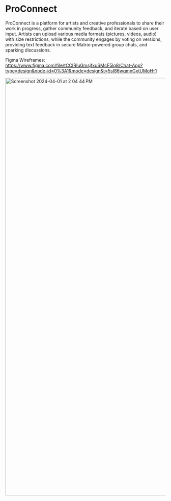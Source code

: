 # ProConnect
ProConnect is a platform for artists and creative professionals to share their work in progress, gather community feedback, and iterate based on user input.  Artists can upload various media formats (pictures, videos, audio) with size restrictions, while the community engages by voting on versions, providing text feedback in secure Matrix-powered group chats, and sparking discussions.

Figma Wireframes:
https://www.figma.com/file/tCCIRIuGmsjfxuSMcF5lq8/Chat-App?type=design&node-id=0%3A1&mode=design&t=5sI86wqmnGxtUMoH-1


<img width="1311" alt="Screenshot 2024-04-01 at 2 04 44 PM" src="https://github.com/kavi-kumaran-13962/ProConnect/assets/48396344/10b19639-790b-4aed-92d8-b010f4764a9c">
